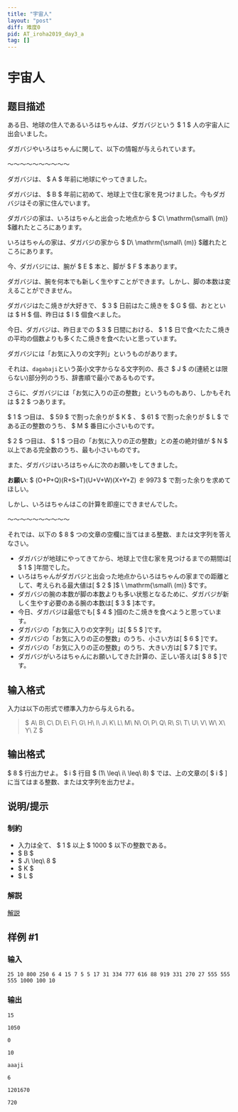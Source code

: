 ```yaml
---
title: "宇宙人"
layout: "post"
diff: 难度0
pid: AT_iroha2019_day3_a
tag: []
---
```


# 宇宙人

## 题目描述

[problemUrl]: https://atcoder.jp/contests/iroha2019-day3/tasks/iroha2019_day3_a

ある日、地球の住人であるいろはちゃんは、ダガバジという $ 1 $ 人の宇宙人に出会いました。

ダガバジやいろはちゃんに関して、以下の情報が与えられています。

〜〜〜〜〜〜〜〜〜〜

ダガバジは、 $ A $ 年前に地球にやってきました。

ダガバジは、 $ B $ 年前に初めて、地球上で住む家を見つけました。今もダガバジはその家に住んでいます。

ダガバジの家は、いろはちゃんと出会った地点から $ C\ \mathrm{\small\ (m)} $離れたところにあります。

いろはちゃんの家は、ダガバジの家から $ D\ \mathrm{\small\ (m)} $離れたところにあります。

今、ダガバジには、腕が $ E $ 本と、脚が $ F $ 本あります。

ダガバジは、腕を何本でも新しく生やすことができます。しかし、脚の本数は変えることができません。

ダガバジはたこ焼きが大好きで、 $ 3 $ 日前はたこ焼きを $ G $ 個、おとといは $ H $ 個、昨日は $ I $ 個食べました。

今日、ダガバジは、昨日までの $ 3 $ 日間における、 $ 1 $ 日で食べたたこ焼きの平均の個数よりも多くたこ焼きを食べたいと思っています。

ダガバジには「お気に入りの文字列」というものがあります。

それは、`dagabaji`という英小文字からなる文字列の、長さ $ J $ の(連続とは限らない)部分列のうち、辞書順で最小であるものです。

さらに、ダガバジには「お気に入りの正の整数」というものもあり、しかもそれは $ 2 $ つあります。

 $ 1 $ つ目は、 $ 59 $ で割った余りが $ K $ 、 $ 61 $ で割った余りが $ L $ である正の整数のうち、 $ M $ 番目に小さいものです。

 $ 2 $ つ目は、 $ 1 $ つ目の「お気に入りの正の整数」との差の絶対値が $ N $ 以上である完全数のうち、最も小さいものです。

また、ダガバジはいろはちゃんに次のお願いをしてきました。

**お願い**: $ (O+P+Q)(R+S+T)(U+V+W)(X+Y+Z) $を$ 9973 $ で割った余りを求めてほしい。

しかし、いろはちゃんはこの計算を即座にできませんでした。

〜〜〜〜〜〜〜〜〜〜

それでは、以下の $ 8 $ つの文章の空欄に当てはまる整数、または文字列を答えなさい。

- ダガバジが地球にやってきてから、地球上で住む家を見つけるまでの期間は\[ $ 1 $ \]年間でした。
- いろはちゃんがダガバジと出会った地点からいろはちゃんの家までの距離として、考えられる最大値は\[ $ 2 $ \]$ \ \mathrm{\small\ (m)} $です。
- ダガバジの腕の本数が脚の本数よりも多い状態となるために、ダガバジが新しく生やす必要のある腕の本数は\[ $ 3 $ \]本です。
- 今日、ダガバジは最低でも\[ $ 4 $ \]個のたこ焼きを食べようと思っています。
- ダガバジの「お気に入りの文字列」は\[ $ 5 $ \]です。
- ダガバジの「お気に入りの正の整数」のうち、小さい方は\[ $ 6 $ \]です。
- ダガバジの「お気に入りの正の整数」のうち、大きい方は\[ $ 7 $ \]です。
- ダガバジがいろはちゃんにお願いしてきた計算の、正しい答えは\[ $ 8 $ \]です。

## 输入格式

入力は以下の形式で標準入力から与えられる。

> $ A\ B\ C\ D\ E\ F\ G\ H\ I\ J\ K\ L\ M\ N\ O\ P\ Q\ R\ S\ T\ U\ V\ W\ X\ Y\ Z $

## 输出格式

 $ 8 $ 行出力せよ。 $ i $ 行目 $ (1\ \leq\ i\ \leq\ 8) $ では、上の文章の\[ $ i $ \]に当てはまる整数、または文字列を出力せよ。

## 说明/提示

### 制約

- 入力は全て、 $ 1 $ 以上 $ 1000 $ 以下の整数である。
- $ B $
- $ J\ \leq\ 8 $
- $ K $
- $ L $

### 解説

 [解説](https://img.atcoder.jp/iroha2019-day3/editorial-A.pdf)

## 样例 #1

### 输入

```
25 10 800 250 6 4 15 7 5 5 17 31 334 777 616 88 919 331 270 27 555 555 555 1000 100 10
```

### 输出

```
15
1050
0
10
aaaji
6
1201670
720
```

